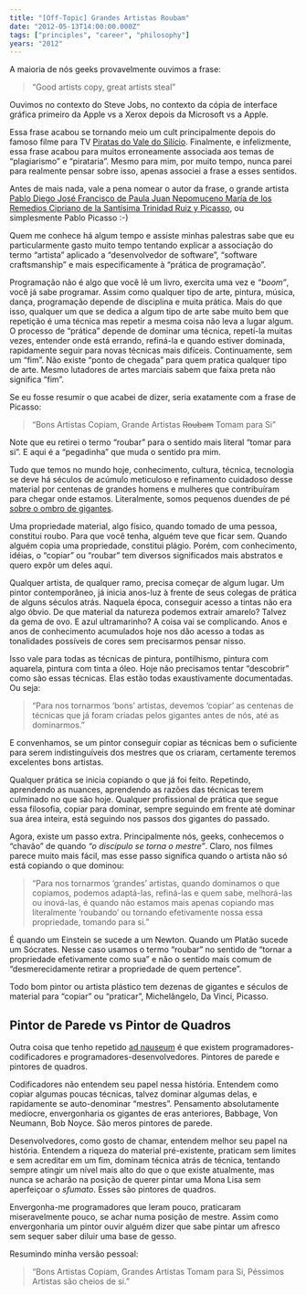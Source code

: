 ```yaml
---
title: "[Off-Topic] Grandes Artistas Roubam"
date: "2012-05-13T14:00:00.000Z"
tags: ["principles", "career", "philosophy"]
years: "2012"
---
```


<p></p>
<p>A maioria de nós geeks provavelmente ouvimos a frase:</p>
<blockquote>“Good artists copy, great artists steal”</blockquote>
<p>Ouvimos no contexto do Steve Jobs, no contexto da cópia de interface gráfica primeiro da Apple vs a Xerox depois da Microsoft vs a Apple.</p>
<p>Essa frase acabou se tornando meio um cult principalmente depois do famoso filme para TV <a href="http://www.imdb.com/title/tt0168122/">Piratas do Vale do Silício</a>. Finalmente, e infelizmente, essa frase acabou para muitos erroneamente associada aos temas de “plagiarismo” e “pirataria”. Mesmo para mim, por muito tempo, nunca parei para realmente pensar sobre isso, apenas associei a frase a esses sentidos.</p>
<p>Antes de mais nada, vale a pena nomear o autor da frase, o grande artista <a href="http://pt.wikipedia.org/wiki/Pablo_Picasso">Pablo Diego José Francisco de Paula Juan Nepomuceno María de los Remedios Cipriano de la Santísima Trinidad Ruiz y Picasso</a>, ou simplesmente Pablo Picasso :-)</p>
<p></p>
<p></p>
<p>Quem me conhece há algum tempo e assiste minhas palestras sabe que eu particularmente gasto muito tempo tentando explicar a associação do termo “artista” aplicado a “desenvolvedor de software”, “software craftsmanship” e mais especificamente à “prática de programação”.</p>
<p>Programação não é algo que você lê um livro, exercita uma vez e <em>“boom”</em>, você já sabe programar. Assim como qualquer tipo de arte, pintura, música, dança, programação depende de disciplina e muita prática. Mais do que isso, qualquer um que se dedica a algum tipo de arte sabe muito bem que repetição é uma técnica mas repetir a mesma coisa não leva a lugar algum. O processo de “prática” depende de dominar uma técnica, repetí-la muitas vezes, entender onde está errando, refiná-la e quando estiver dominada, rapidamente seguir para novas técnicas mais difíceis. Continuamente, sem um “fim”. Não existe “ponto de chegada” para quem pratica qualquer tipo de arte. Mesmo lutadores de artes marciais sabem que faixa preta não significa “fim”.</p>
<p>Se eu fosse resumir o que acabei de dizer, seria exatamente com a frase de Picasso:</p>
<blockquote>“Bons Artistas Copiam, Grande Artistas <del>Roubam</del> Tomam para Si”</blockquote>
<p>Note que eu retirei o termo “roubar” para o sentido mais literal “tomar para si”. E aqui é a “pegadinha” que muda o sentido pra mim.</p>
<p>Tudo que temos no mundo hoje, conhecimento, cultura, técnica, tecnologia se deve há séculos de acúmulo meticuloso e refinamento cuidadoso desse material por centenas de grandes homens e mulheres que contribuíram para chegar onde estamos. Literalmente, somos pequenos duendes de pé <a href="https://en.wikipedia.org/wiki/Standing_on_the_shoulders_of_giants">sobre o ombro de gigantes</a>.</p>
<p>Uma propriedade material, algo físico, quando tomado de uma pessoa, constitui roubo. Para que você tenha, alguém teve que ficar sem. Quando alguém copia uma propriedade, constitui plágio. Porém, com conhecimento, idéias, o “copiar” ou “roubar” tem diversos significados mais abstratos e quero expôr um deles aqui.</p>
<p>Qualquer artista, de qualquer ramo, precisa começar de algum lugar. Um pintor contemporâneo, já inicia anos-luz à frente de seus colegas de prática de alguns séculos atrás. Naquela época, conseguir acesso a tintas não era algo óbvio. De que material da natureza podemos extrair amarelo? Talvez da gema de ovo. E azul ultramarinho? A coisa vai se complicando. Anos e anos de conhecimento acumulados hoje nos dão acesso a todas as tonalidades possíveis de cores sem precisarmos pensar nisso.</p>
<p>Isso vale para todas as técnicas de pintura, pontilhismo, pintura com aquarela, pintura com tinta a óleo. Hoje não precisamos tentar “descobrir” como são essas técnicas. Elas estão todas exaustivamente documentadas. Ou seja:</p>
<blockquote>“Para nos tornarmos ‘bons’ artistas, devemos ‘copiar’ as centenas de técnicas que já foram criadas pelos gigantes antes de nós, até as dominarmos.”</blockquote>
<p>E convenhamos, se um pintor conseguir copiar as técnicas bem o suficiente para serem indistinguíveis dos mestres que os criaram, certamente teremos excelentes bons artistas.</p>
<p>Qualquer prática se inicia copiando o que já foi feito. Repetindo, aprendendo as nuances, aprendendo as razões das técnicas terem culminado no que são hoje. Qualquer profissional de prática que segue essa filosofia, copiar para dominar, sempre seguindo em frente até dominar sua área inteira, está seguindo nos passos dos gigantes do passado.</p>
<p>Agora, existe um passo extra. Principalmente nós, geeks, conhecemos o “chavão” de quando <em>“o discípulo se torna o mestre”</em>. Claro, nos filmes parece muito mais fácil, mas esse passo significa quando o artista não só está copiando o que dominou:</p>
<blockquote>“Para nos tornarmos ‘grandes’ artistas, quando dominamos o que copiamos, podemos adaptá-las, refiná-las e quem sabe, melhorá-las ou inová-las, é quando não estamos mais apenas copiando mas literalmente ‘roubando’ ou tornando efetivamente nossa essa propriedade, tomando para si.”</blockquote>
<p>É quando um Einstein se sucede a um Newton. Quando um Platão sucede um Sócrates. Nesse caso usamos o termo “roubar” no sentido de “tornar a propriedade efetivamente como sua” e não o sentido mais comum de “desmerecidamente retirar a propriedade de quem pertence”.</p>
<p>Todo bom pintor ou artista plástico tem dezenas de gigantes e séculos de material para “copiar” ou “praticar”, Michelângelo, Da Vinci, Picasso.</p>
<h2>Pintor de Parede vs Pintor de Quadros</h2>
<p>Outra coisa que tenho repetido <a href="https://en.wikipedia.org/wiki/Ad_nauseam">ad nauseum</a> é que existem programadores-codificadores e programadores-desenvolvedores. Pintores de parede e pintores de quadros.</p>
<p>Codificadores não entendem seu papel nessa história. Entendem como copiar algumas poucas técnicas, talvez dominar algumas delas, e rapidamente se auto-denominar “mestres”. Pensamento absolutamente medíocre, envergonharia os gigantes de eras anteriores, Babbage, Von Neumann, Bob Noyce. São meros pintores de parede.</p>
<p>Desenvolvedores, como gosto de chamar, entendem melhor seu papel na história. Entendem a riqueza do material pré-existente, praticam sem limites e sem acreditar em um fim, dominam técnica atrás de técnica, tentando sempre atingir um nível mais alto do que o que existe atualmente, mas nunca se acharão na posição de querer pintar uma Mona Lisa sem aperfeiçoar o <em>sfumato</em>. Esses são pintores de quadros.</p>
<p>Envergonha-me programadores que leram pouco, praticaram miseravelmente pouco, se achar numa posição de mestre. Assim como envergonharia um pintor ouvir alguém dizer que sabe pintar um afresco sem sequer saber diluir uma base de gesso.</p>
<p>Resumindo minha versão pessoal:</p>
<blockquote>“Bons Artistas Copiam, Grandes Artistas Tomam para Si, Péssimos Artistas são cheios de si.”</blockquote>
<p></p>